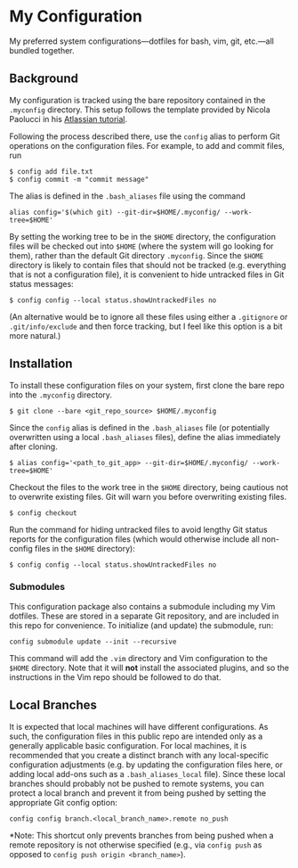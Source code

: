 # My Configuration

My preferred system configurations—dotfiles for bash, vim, git, etc.—all bundled together.


## Background

My configuration is tracked using the bare repository contained in the `.myconfig` directory.
This setup follows the template provided by Nicola Paolucci in his [Atlassian tutorial](https://www.atlassian.com/git/tutorials/dotfiles).

Following the process described there, use the `config` alias to perform Git operations on the configuration files.
For example, to add and commit files, run

```
$ config add file.txt
$ config commit -m "commit message"
```

The alias is defined in the `.bash_aliases` file using the command

```
alias config='$(which git) --git-dir=$HOME/.myconfig/ --work-tree=$HOME'
```

By setting the working tree to be in the `$HOME` directory, the configuration files will be checked out into `$HOME` (where the system will go looking for them), rather than the default Git directory `.myconfig`.
Since the `$HOME` directory is likely to contain files that should not be tracked (e.g. everything that is not a configuration file), it is convenient to hide untracked files in Git status messages:

```
$ config config --local status.showUntrackedFiles no
```

(An alternative would be to ignore all these files using either a `.gitignore` or `.git/info/exclude` and then force tracking, but I feel like this option is a bit more natural.)


## Installation

To install these configuration files on your system, first clone the bare repo into the `.myconfig` directory.

```
$ git clone --bare <git_repo_source> $HOME/.myconfig
```

Since the `config` alias is defined in the `.bash_aliases` file (or potentially overwritten using a local `.bash_aliases` files), define the alias immediately after cloning.

```
$ alias config='<path_to_git_app> --git-dir=$HOME/.myconfig/ --work-tree=$HOME'
```

Checkout the files to the work tree in the `$HOME` directory, being cautious not to overwrite existing files.
Git will warn you before overwriting existing files.

```
$ config checkout
```

Run the command for hiding untracked files to avoid lengthy Git status reports for the configuration files (which would otherwise include all non-config files in the `$HOME` directory):

```
$ config config --local status.showUntrackedFiles no
```


### Submodules

This configuration package also contains a submodule including my Vim dotfiles.
These are stored in a separate Git repository, and are included in this repo for convenience.
To initialize (and update) the submodule, run:

```
config submodule update --init --recursive
```

This command will add the `.vim` directory and Vim configuration to the `$HOME` directory.
Note that it will **not** install the associated plugins, and so the instructions in the Vim repo should be followed to do that.


## Local Branches

It is expected that local machines will have different configurations.
As such, the configuration files in this public repo are intended only as a generally applicable basic configuration.
For local machines, it is recommended that you create a distinct branch with any local-specific configuration adjustments (e.g. by updating the configuration files here, or adding local add-ons such as a `.bash_aliases_local` file).
Since these local branches should probably not be pushed to remote systems, you can protect a local branch and prevent it from being pushed by setting the appropriate Git config option:

```
config config branch.<local_branch_name>.remote no_push
```

*Note: This shortcut only prevents branches from being pushed when a remote repository is not otherwise specified (e.g., via `config push` as opposed to `config push origin <branch_name>`).
